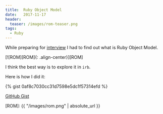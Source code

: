 ```yaml
---
title:  Ruby Object Model
date:   2017-11-17
header:
  teaser: /images/rom-teaser.png
tags:
  - Ruby
---
```


While preparing for [interview][interview] I had to find out what is Ruby Object Model.

[![ROM][ROM]{: .align-center}][ROM]

I think the best way is to explore it in `irb`.

Here is how I did it:

{% gist 0af8c7030cc31d7598e5dc1f57314efd %}

[GitHub Gist][Gist]

[interview]: https://rubyroidlabs.com/blog/2016/12/how-we-interview-ruby/
[Gist]: https://gist.github.com/dmlaziuk/0af8c7030cc31d7598e5dc1f57314efd
[ROM]: {{ "/images/rom.png" | absolute_url }}

